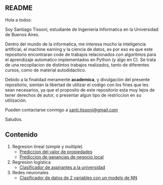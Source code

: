 ## README
Hola a todos:

Soy Santiago Tissoni, estudiante de Ingenieria Informatica en la Universidad de Buenos Aires.

Dentro del mundo de la informatica, me interesa mucho la inteligencia artificial, el machine earning y la ciencia de datos,
es por eso es que este repositorio encontraran code de trabajos relacionados con algoritmos para el aprendizaje automatico
implementados en Python (y algo en C). Se trata de una recopilacion de distintos trabajos realizados, tanto de diferentes cursos, como de material autodidactico.

Debido a la finalidad meramente **academica**, y divulgación del presente repositorio, sientan la libertad de utilizar el codigo con los fines que les sean necesarios, ya que el proposito de este repositorio esta muy lejos de tener derechos de autor, o presentar algun tipo de restriccion en su utilización.

Pueden contactarse conmigo a santi.tissoni@gmail.com

Saludos.

## Contenido

1. Regresion lineal (simple y multiple)
    * [Prediccion del valor de propiedades](https://github.com/stissoni/machine-learning/blob/master/Prediccion%20valor%20de%20propiedades/Prediccion%20valor%20propiedades.ipynb)
    * [Prediccion de ganancias de negocio local](https://github.com/stissoni/machine-learning/blob/master/Prediccion%20ganancias%20de%20negocio%20local/Prediccion%20ganancias%20de%20negocio%20local.ipynb)
2. Regresion logistica
    * [Clasificador de aspirantes a la universidad](https://github.com/stissoni/machine-learning/blob/master/Clasificador%20aspirantes%20universidad/Clasificador_aspirantes_a_universidad.ipynb)
3. Redes neuronales
    * [Clasificador de datos de 2 variables con un modelo de NN](https://github.com/stissoni/machine-learning/blob/master/Clasificador%20de%20datos%20con%20NN/Clasificador_de_datos_con_NN.ipynb) 

